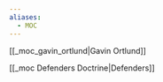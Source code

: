 ```yaml
---
aliases:
  - MOC
---
```

[[_moc_gavin_ortlund|Gavin Ortlund]]

[[_moc Defenders Doctrine|Defenders]]